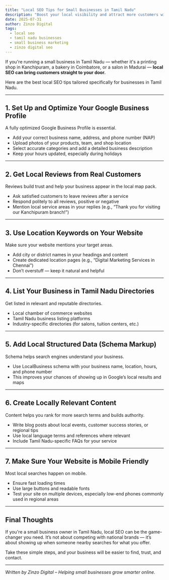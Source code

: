 ```yaml
---
title: "Local SEO Tips for Small Businesses in Tamil Nadu"
description: "Boost your local visibility and attract more customers with these practical Local SEO strategies tailored for businesses in Tamil Nadu."
date: 2025-07-31
author: Zinzo Digital
tags:
  - local seo
  - tamil nadu businesses
  - small business marketing
  - zinzo digital seo
---
```


If you're running a small business in Tamil Nadu — whether it's a printing shop in Kanchipuram, a bakery in Coimbatore, or a salon in Madurai — **local SEO can bring customers straight to your door.**

Here are the best local SEO tips tailored specifically for businesses in Tamil Nadu.

---

## 1. Set Up and Optimize Your Google Business Profile

A fully optimized Google Business Profile is essential.

- Add your correct business name, address, and phone number (NAP)  
- Upload photos of your products, team, and shop location  
- Select accurate categories and add a detailed business description  
- Keep your hours updated, especially during holidays  

---

## 2. Get Local Reviews from Real Customers

Reviews build trust and help your business appear in the local map pack.

- Ask satisfied customers to leave reviews after a service  
- Respond politely to all reviews, positive or negative  
- Mention local service areas in your replies (e.g., “Thank you for visiting our Kanchipuram branch!”)  

---

## 3. Use Location Keywords on Your Website

Make sure your website mentions your target areas.

- Add city or district names in your headings and content  
- Create dedicated location pages (e.g., “Digital Marketing Services in Chennai”)  
- Don’t overstuff — keep it natural and helpful  

---

## 4. List Your Business in Tamil Nadu Directories

Get listed in relevant and reputable directories.

- Local chamber of commerce websites  
- Tamil Nadu business listing platforms  
- Industry-specific directories (for salons, tuition centers, etc.)

---

## 5. Add Local Structured Data (Schema Markup)

Schema helps search engines understand your business.

- Use LocalBusiness schema with your business name, location, hours, and phone number  
- This improves your chances of showing up in Google’s local results and maps  

---

## 6. Create Locally Relevant Content

Content helps you rank for more search terms and builds authority.

- Write blog posts about local events, customer success stories, or regional tips  
- Use local language terms and references where relevant  
- Include Tamil Nadu-specific FAQs for your service  

---

## 7. Make Sure Your Website is Mobile Friendly

Most local searches happen on mobile.

- Ensure fast loading times  
- Use large buttons and readable fonts  
- Test your site on multiple devices, especially low-end phones commonly used in regional areas  

---

## Final Thoughts

If you're a small business owner in Tamil Nadu, local SEO can be the game-changer you need. It’s not about competing with national brands — it’s about showing up when someone nearby searches for what you offer.

Take these simple steps, and your business will be easier to find, trust, and contact.

---

*Written by Zinzo Digital – Helping small businesses grow smarter online.*